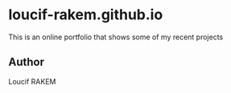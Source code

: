 # loucif-rakem.github.io
This is an online portfolio that shows some of my recent projects

## Author
Loucif RAKEM
